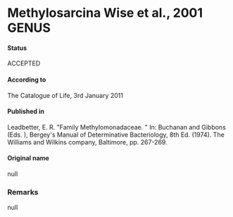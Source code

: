 Methylosarcina Wise et al., 2001 GENUS
=======

#### Status
ACCEPTED

#### According to
The Catalogue of Life, 3rd January 2011

#### Published in
Leadbetter, E. R. "Family Methylomonadaceae. " In: Buchanan and Gibbons (Eds. ), Bergey's Manual of Determinative Bacteriology, 8th Ed. (1974). The Williams and Wilkins company, Baltimore, pp. 267-269.

#### Original name
null

### Remarks
null